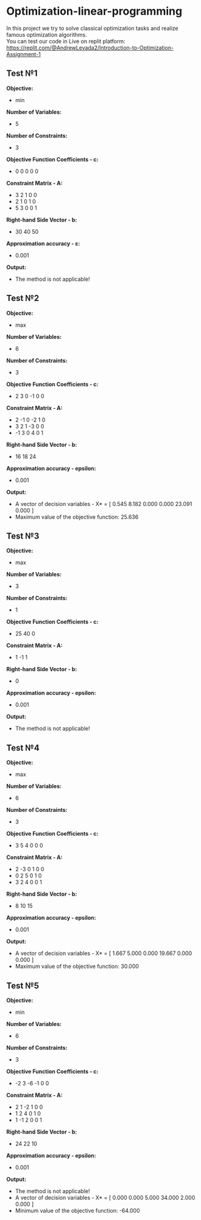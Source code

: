# Optimization-linear-programming
In this project we try to solve classical optimization tasks and realize famous optimization algorithms. \
You can test our code in Live on replit platform: https://replit.com/@AndrewLevada2/Introduction-to-Optimization-Assignment-1

## Test №1
**Objective:**
- min

**Number of Variables:**
- 5

**Number of Constraints:**
- 3

**Objective Function Coefficients - c:**
- 0 0 0 0 0

**Constraint Matrix - A:**
- 3 2 1 0 0
- 2 1 0 1 0
- 5 3 0 0 1

**Right-hand Side Vector - b:**
- 30 40 50

**Approximation accuracy - ε:**
- 0.001

**Output:**
- The method is not applicable!

## Test №2
**Objective:**
- max

**Number of Variables:**
- 6

**Number of Constraints:**
- 3

**Objective Function Coefficients - c:**
- 2 3 0 -1 0 0

**Constraint Matrix - A:**
- 2 -1 0 -2 1 0
- 3 2 1 -3 0 0
- -1 3 0 4 0 1

**Right-hand Side Vector - b:**
- 16 18 24

**Approximation accuracy - epsilon:**
- 0.001

**Output:**
- A vector of decision variables - X* =
  [
  0.545
  8.182
  0.000
  0.000
  23.091
  0.000
  ]
- Maximum value of the objective function: 25.636

## Test №3
**Objective:**
- max

**Number of Variables:**
- 3

**Number of Constraints:**
- 1

**Objective Function Coefficients - c:**
- 25 40 0

**Constraint Matrix - A:**
- 1 -1 1

**Right-hand Side Vector - b:**
- 0

**Approximation accuracy - epsilon:**
- 0.001

**Output:**
- The method is not applicable!

## Test №4
**Objective:**
- max

**Number of Variables:**
- 6

**Number of Constraints:**
- 3

**Objective Function Coefficients - c:**
- 3 5 4 0 0 0

**Constraint Matrix - A:**
- 2 -3 0 1 0 0
- 0 2 5 0 1 0
- 3 2 4 0 0 1

**Right-hand Side Vector - b:**
- 8 10 15

**Approximation accuracy - epsilon:**
- 0.001

**Output:**
- A vector of decision variables - X* =
  [
  1.667
  5.000
  0.000
  19.667
  0.000
  0.000
  ]
- Maximum value of the objective function: 30.000

## Test №5
**Objective:**
- min

**Number of Variables:**
- 6

**Number of Constraints:**
- 3

**Objective Function Coefficients - c:**
- -2 3 -6 -1 0 0

**Constraint Matrix - A:**
- 2 1 -2 1 0 0
- 1 2 4 0 1 0
- 1 -1 2 0 0 1

**Right-hand Side Vector - b:**
- 24 22 10
  
**Approximation accuracy - epsilon:**
- 0.001

**Output:**
- The method is not applicable!
- A vector of decision variables - X* =
  [
  0.000
  0.000
  5.000
  34.000
  2.000
  0.000
  ]
- Minimum value of the objective function: -64.000
